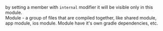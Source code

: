 by setting a member with `internal` modifier it will be visible only in this module.  
Module - a group of files that are compiled together, like shared module, app module, ios module.
Module have it's own gradle dependencies, etc.
